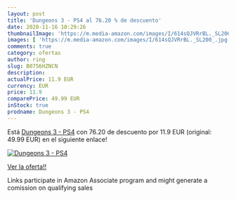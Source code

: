 ```yaml
---
layout: post
title: 'Dungeons 3 - PS4 al 76.20 % de descuento'
date: 2020-11-16 10:29:26
thumbnailImage: 'https://m.media-amazon.com/images/I/614sQJVRrBL._SL200_.jpg'
images: [ 'https://m.media-amazon.com/images/I/614sQJVRrBL._SL200_.jpg' ]
comments: true
category: ofertas
author: ring
slug: B0756HZNCN
description:
actualPrice: 11.9 EUR
currency: EUR
price: 11.9
comparePrice: 49.99 EUR
inStock: true
prodname: Dungeons 3 - PS4
---
```


Está [Dungeons 3 - PS4](https://www.amazon.es/dp/B0756HZNCN/?tag=tolees-21) con 76.20 de descuento por 11.9 EUR (original: 49.99 EUR) en el siguiente enlace!

[![Dungeons 3 - PS4](https://m.media-amazon.com/images/I/614sQJVRrBL._SL200_.jpg)](https://www.amazon.es/dp/B0756HZNCN/?tag=tolees-21)

[Ver la oferta!!](https://www.amazon.es/dp/B0756HZNCN/?tag=tolees-21)

Links participate in Amazon Associate program and might generate a comission on qualifying sales


